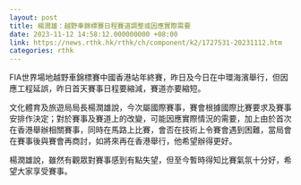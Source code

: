 ```yaml
---
layout: post
title: 楊潤雄：越野車錦標賽日程賽道調整或因應實際需要
date: 2023-11-12 14:58:12.000000000 +08:00
link: https://news.rthk.hk/rthk/ch/component/k2/1727531-20231112.htm
categories: rthk
---
```


FIA世界場地越野車錦標賽中國香港站年終賽，昨日及今日在中環海濱舉行，但因應工程延誤，昨日首天賽事日程要縮減，賽道亦要縮短。

文化體育及旅遊局局長楊潤雄說，今次屬國際賽事，賽會根據國際比賽要求及賽事安排作決定；對於賽事及賽道上的改變，可能因應實際情況的需要，加上由於首次在香港舉辦相關賽事，同時在馬路上比賽，會否在技術上令賽會遇到困難，當局會在賽事後與賽會再商討，如將來再在香港舉行，他希望辦得更好。

楊潤雄說，雖然有觀眾對賽事感到有點失望，但至今暫時得知比賽氣氛十分好，希望大家享受賽事。
